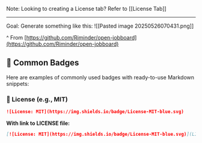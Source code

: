 Note: Looking to creating a License tab? Refer to [[License Tab]]

---

Goal: Generate something like this:
![[Pasted image 20250526070431.png]]

^ From [https://github.com/Riminder/open-jobboard](https://github.com/Riminder/open-jobboard)
## 🧪 Common Badges  
  
Here are examples of commonly used badges with ready-to-use Markdown snippets:  
  
### 📄 License (e.g., MIT)  
  
```md  
![License: MIT](https://img.shields.io/badge/License-MIT-blue.svg)  
```  
  
**With link to LICENSE file:**  
  
```md  
[![License: MIT](https://img.shields.io/badge/License-MIT-blue.svg)](LICENSE)  
```  
  